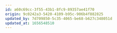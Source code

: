 ```yaml
---
id: a60c69cc-3f55-43b1-8fc9-89357ae41f70
origin: 9c0242a3-5420-4109-b95c-906b4f882825
updated_by: 7d709850-5c35-4065-be68-b627c348051d
updated_at: 1656548510
---
```


